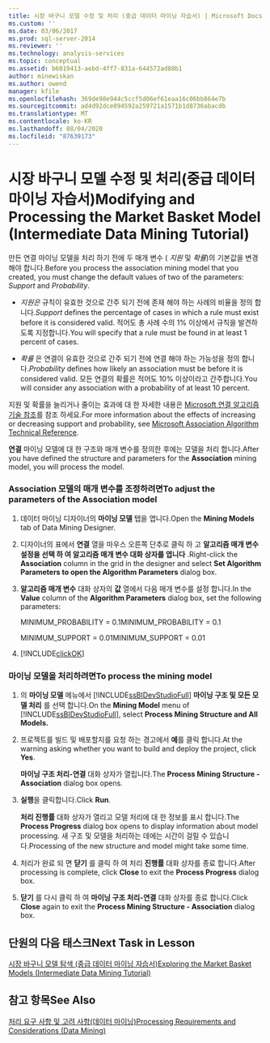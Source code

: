 ```yaml
---
title: 시장 바구니 모델 수정 및 처리 (중급 데이터 마이닝 자습서) | Microsoft Docs
ms.custom: ''
ms.date: 03/06/2017
ms.prod: sql-server-2014
ms.reviewer: ''
ms.technology: analysis-services
ms.topic: conceptual
ms.assetid: b6019413-aebd-4ff7-831a-644572ad88b1
author: minewiskan
ms.author: owend
manager: kfile
ms.openlocfilehash: 369de98e944c5ccf5d06ef61eaa16c06bb864e7b
ms.sourcegitcommit: ad4d92dce894592a259721a1571b1d8736abacdb
ms.translationtype: MT
ms.contentlocale: ko-KR
ms.lasthandoff: 08/04/2020
ms.locfileid: "87639173"
---
```

# <a name="modifying-and-processing-the-market-basket-model-intermediate-data-mining-tutorial"></a><span data-ttu-id="87203-102">시장 바구니 모델 수정 및 처리(중급 데이터 마이닝 자습서)</span><span class="sxs-lookup"><span data-stu-id="87203-102">Modifying and Processing the Market Basket Model (Intermediate Data Mining Tutorial)</span></span>
  <span data-ttu-id="87203-103">만든 연결 마이닝 모델을 처리 하기 전에 두 매개 변수 ( *지원* 및 *확률*)의 기본값을 변경 해야 합니다.</span><span class="sxs-lookup"><span data-stu-id="87203-103">Before you process the association mining model that you created, you must change the default values of two of the parameters: *Support* and *Probability*.</span></span>  
  
-   <span data-ttu-id="87203-104">*지원은* 규칙이 유효한 것으로 간주 되기 전에 존재 해야 하는 사례의 비율을 정의 합니다.</span><span class="sxs-lookup"><span data-stu-id="87203-104">*Support* defines the percentage of cases in which a rule must exist before it is considered valid.</span></span> <span data-ttu-id="87203-105">적어도 총 사례 수의 1% 이상에서 규칙을 발견하도록 지정합니다.</span><span class="sxs-lookup"><span data-stu-id="87203-105">You will specify that a rule must be found in at least 1 percent of cases.</span></span>  
  
-   <span data-ttu-id="87203-106">*확률* 은 연결이 유효한 것으로 간주 되기 전에 연결 해야 하는 가능성을 정의 합니다.</span><span class="sxs-lookup"><span data-stu-id="87203-106">*Probability* defines how likely an association must be before it is considered valid.</span></span> <span data-ttu-id="87203-107">모든 연결의 확률은 적어도 10% 이상이라고 간주합니다.</span><span class="sxs-lookup"><span data-stu-id="87203-107">You will consider any association with a probability of at least 10 percent.</span></span>  
  
 <span data-ttu-id="87203-108">지원 및 확률을 늘리거나 줄이는 효과에 대 한 자세한 내용은 [Microsoft 연결 알고리즘 기술 참조](../../2014/analysis-services/data-mining/microsoft-association-algorithm-technical-reference.md)를 참조 하세요.</span><span class="sxs-lookup"><span data-stu-id="87203-108">For more information about the effects of increasing or decreasing support and probability, see [Microsoft Association Algorithm Technical Reference](../../2014/analysis-services/data-mining/microsoft-association-algorithm-technical-reference.md).</span></span>  
  
 <span data-ttu-id="87203-109">**연결** 마이닝 모델에 대 한 구조와 매개 변수를 정의한 후에는 모델을 처리 합니다.</span><span class="sxs-lookup"><span data-stu-id="87203-109">After you have defined the structure and parameters for the **Association** mining model, you will process the model.</span></span>  
  
### <a name="to-adjust-the-parameters-of-the-association-model"></a><span data-ttu-id="87203-110">Association 모델의 매개 변수를 조정하려면</span><span class="sxs-lookup"><span data-stu-id="87203-110">To adjust the parameters of the Association model</span></span>  
  
1.  <span data-ttu-id="87203-111">데이터 마이닝 디자이너의 **마이닝 모델** 탭을 엽니다.</span><span class="sxs-lookup"><span data-stu-id="87203-111">Open the **Mining Models** tab of Data Mining Designer.</span></span>  
  
2.  <span data-ttu-id="87203-112">디자이너의 표에서 **연결** 열을 마우스 오른쪽 단추로 클릭 하 고 **알고리즘 매개 변수 설정을 선택 하 여 알고리즘 매개 변수 대화 상자를 엽니다** .</span><span class="sxs-lookup"><span data-stu-id="87203-112">Right-click the **Association** column in the grid in the designer and select **Set Algorithm Parameters to open the Algorithm Parameters** dialog box.</span></span>  
  
3.  <span data-ttu-id="87203-113">**알고리즘 매개 변수** 대화 상자의 **값** 열에서 다음 매개 변수를 설정 합니다.</span><span class="sxs-lookup"><span data-stu-id="87203-113">In the **Value** column of the **Algorithm Parameters** dialog box, set the following parameters:</span></span>  
  
     <span data-ttu-id="87203-114">MINIMUM_PROBABILITY = 0.1</span><span class="sxs-lookup"><span data-stu-id="87203-114">MINIMUM_PROBABILITY = 0.1</span></span>  
  
     <span data-ttu-id="87203-115">MINIMUM_SUPPORT = 0.01</span><span class="sxs-lookup"><span data-stu-id="87203-115">MINIMUM_SUPPORT = 0.01</span></span>  
  
4.  [!INCLUDE[clickOK](../includes/clickok-md.md)]  
  
### <a name="to-process-the-mining-model"></a><span data-ttu-id="87203-116">마이닝 모델을 처리하려면</span><span class="sxs-lookup"><span data-stu-id="87203-116">To process the mining model</span></span>  
  
1.  <span data-ttu-id="87203-117">의 **마이닝 모델** 메뉴에서 [!INCLUDE[ssBIDevStudioFull](../includes/ssbidevstudiofull-md.md)] **마이닝 구조 및 모든 모델 처리** 를 선택 합니다.</span><span class="sxs-lookup"><span data-stu-id="87203-117">On the **Mining Model** menu of [!INCLUDE[ssBIDevStudioFull](../includes/ssbidevstudiofull-md.md)], select **Process Mining Structure and All Models.**</span></span>  
  
2.  <span data-ttu-id="87203-118">프로젝트를 빌드 및 배포할지를 요청 하는 경고에서 **예**를 클릭 합니다.</span><span class="sxs-lookup"><span data-stu-id="87203-118">At the warning asking whether you want to build and deploy the project, click **Yes**.</span></span>  
  
     <span data-ttu-id="87203-119">**마이닝 구조 처리-연결** 대화 상자가 열립니다.</span><span class="sxs-lookup"><span data-stu-id="87203-119">The **Process Mining Structure - Association** dialog box opens.</span></span>  
  
3.  <span data-ttu-id="87203-120">**실행**을 클릭합니다.</span><span class="sxs-lookup"><span data-stu-id="87203-120">Click **Run**.</span></span>  
  
     <span data-ttu-id="87203-121">**처리 진행률** 대화 상자가 열리고 모델 처리에 대 한 정보를 표시 합니다.</span><span class="sxs-lookup"><span data-stu-id="87203-121">The **Process Progress** dialog box opens to display information about model processing.</span></span> <span data-ttu-id="87203-122">새 구조 및 모델을 처리하는 데에는 시간이 걸릴 수 있습니다.</span><span class="sxs-lookup"><span data-stu-id="87203-122">Processing of the new structure and model might take some time.</span></span>  
  
4.  <span data-ttu-id="87203-123">처리가 완료 되 면 **닫기** 를 클릭 하 여 처리 **진행률** 대화 상자를 종료 합니다.</span><span class="sxs-lookup"><span data-stu-id="87203-123">After processing is complete, click **Close** to exit the **Process Progress** dialog box.</span></span>  
  
5.  <span data-ttu-id="87203-124">**닫기** 를 다시 클릭 하 여 **마이닝 구조 처리-연결** 대화 상자를 종료 합니다.</span><span class="sxs-lookup"><span data-stu-id="87203-124">Click **Close** again to exit the **Process Mining Structure - Association** dialog box.</span></span>  
  
## <a name="next-task-in-lesson"></a><span data-ttu-id="87203-125">단원의 다음 태스크</span><span class="sxs-lookup"><span data-stu-id="87203-125">Next Task in Lesson</span></span>  
 [<span data-ttu-id="87203-126">시장 바구니 모델 탐색 &#40;중급 데이터 마이닝 자습서&#41;</span><span class="sxs-lookup"><span data-stu-id="87203-126">Exploring the Market Basket Models &#40;Intermediate Data Mining Tutorial&#41;</span></span>](../../2014/tutorials/exploring-the-market-basket-models-intermediate-data-mining-tutorial.md)  
  
## <a name="see-also"></a><span data-ttu-id="87203-127">참고 항목</span><span class="sxs-lookup"><span data-stu-id="87203-127">See Also</span></span>  
 [<span data-ttu-id="87203-128">처리 요구 사항 및 고려 사항&#40;데이터 마이닝&#41;</span><span class="sxs-lookup"><span data-stu-id="87203-128">Processing Requirements and Considerations &#40;Data Mining&#41;</span></span>](../../2014/analysis-services/data-mining/processing-requirements-and-considerations-data-mining.md)  
  
  
